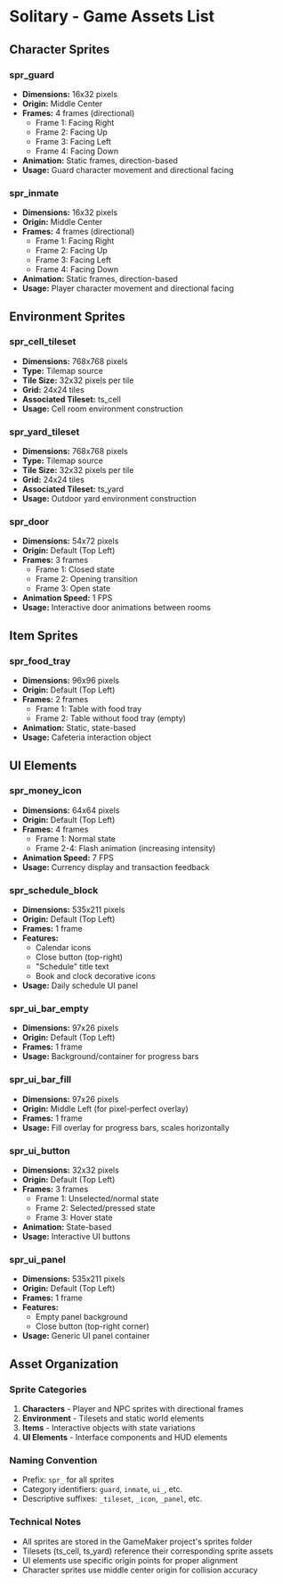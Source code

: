 # Solitary - Game Assets List

## Character Sprites

### spr_guard
- **Dimensions:** 16x32 pixels
- **Origin:** Middle Center
- **Frames:** 4 frames (directional)
  - Frame 1: Facing Right
  - Frame 2: Facing Up
  - Frame 3: Facing Left
  - Frame 4: Facing Down
- **Animation:** Static frames, direction-based
- **Usage:** Guard character movement and directional facing

### spr_inmate
- **Dimensions:** 16x32 pixels
- **Origin:** Middle Center
- **Frames:** 4 frames (directional)
  - Frame 1: Facing Right
  - Frame 2: Facing Up
  - Frame 3: Facing Left
  - Frame 4: Facing Down
- **Animation:** Static frames, direction-based
- **Usage:** Player character movement and directional facing

## Environment Sprites

### spr_cell_tileset
- **Dimensions:** 768x768 pixels
- **Type:** Tilemap source
- **Tile Size:** 32x32 pixels per tile
- **Grid:** 24x24 tiles
- **Associated Tileset:** ts_cell
- **Usage:** Cell room environment construction

### spr_yard_tileset
- **Dimensions:** 768x768 pixels
- **Type:** Tilemap source
- **Tile Size:** 32x32 pixels per tile
- **Grid:** 24x24 tiles
- **Associated Tileset:** ts_yard
- **Usage:** Outdoor yard environment construction

### spr_door
- **Dimensions:** 54x72 pixels
- **Origin:** Default (Top Left)
- **Frames:** 3 frames
  - Frame 1: Closed state
  - Frame 2: Opening transition
  - Frame 3: Open state
- **Animation Speed:** 1 FPS
- **Usage:** Interactive door animations between rooms

## Item Sprites

### spr_food_tray
- **Dimensions:** 96x96 pixels
- **Origin:** Default (Top Left)
- **Frames:** 2 frames
  - Frame 1: Table with food tray
  - Frame 2: Table without food tray (empty)
- **Animation:** Static, state-based
- **Usage:** Cafeteria interaction object

## UI Elements

### spr_money_icon
- **Dimensions:** 64x64 pixels
- **Origin:** Default (Top Left)
- **Frames:** 4 frames
  - Frame 1: Normal state
  - Frame 2-4: Flash animation (increasing intensity)
- **Animation Speed:** 7 FPS
- **Usage:** Currency display and transaction feedback

### spr_schedule_block
- **Dimensions:** 535x211 pixels
- **Origin:** Default (Top Left)
- **Frames:** 1 frame
- **Features:**
  - Calendar icons
  - Close button (top-right)
  - "Schedule" title text
  - Book and clock decorative icons
- **Usage:** Daily schedule UI panel

### spr_ui_bar_empty
- **Dimensions:** 97x26 pixels
- **Origin:** Default (Top Left)
- **Frames:** 1 frame
- **Usage:** Background/container for progress bars

### spr_ui_bar_fill
- **Dimensions:** 97x26 pixels
- **Origin:** Middle Left (for pixel-perfect overlay)
- **Frames:** 1 frame
- **Usage:** Fill overlay for progress bars, scales horizontally

### spr_ui_button
- **Dimensions:** 32x32 pixels
- **Origin:** Default (Top Left)
- **Frames:** 3 frames
  - Frame 1: Unselected/normal state
  - Frame 2: Selected/pressed state
  - Frame 3: Hover state
- **Animation:** State-based
- **Usage:** Interactive UI buttons

### spr_ui_panel
- **Dimensions:** 535x211 pixels
- **Origin:** Default (Top Left)
- **Frames:** 1 frame
- **Features:**
  - Empty panel background
  - Close button (top-right corner)
- **Usage:** Generic UI panel container

## Asset Organization

### Sprite Categories
1. **Characters** - Player and NPC sprites with directional frames
2. **Environment** - Tilesets and static world elements
3. **Items** - Interactive objects with state variations
4. **UI Elements** - Interface components and HUD elements

### Naming Convention
- Prefix: `spr_` for all sprites
- Category identifiers: `guard`, `inmate`, `ui_`, etc.
- Descriptive suffixes: `_tileset`, `_icon`, `_panel`, etc.

### Technical Notes
- All sprites are stored in the GameMaker project's sprites folder
- Tilesets (ts_cell, ts_yard) reference their corresponding sprite assets
- UI elements use specific origin points for proper alignment
- Character sprites use middle center origin for collision accuracy
